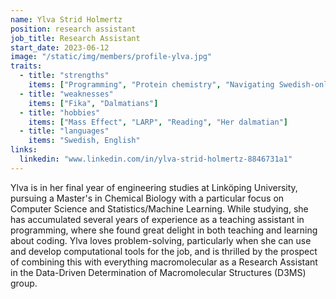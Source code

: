 ```yaml
---
name: Ylva Strid Holmertz
position: research assistant
job_title: Research Assistant
start_date: 2023-06-12
image: "/static/img/members/profile-ylva.jpg"
traits:
  - title: "strengths"
    items: ["Programming", "Protein chemistry", "Navigating Swedish-only call menus"]
  - title: "weaknesses"
    items: ["Fika", "Dalmatians"]
  - title: "hobbies"
    items: ["Mass Effect", "LARP", "Reading", "Her dalmatian"]
  - title: "languages"
    items: "Swedish, English"
links:
  linkedin: "www.linkedin.com/in/ylva-strid-holmertz-8846731a1"
---
```


Ylva is in her final year of engineering studies at Linköping University, pursuing a Master's in Chemical Biology with a particular focus on Computer Science and Statistics/Machine Learning. While studying, she has accumulated several years of experience as a teaching assistant in programming, where she found great delight in both teaching and learning about coding. Ylva loves problem-solving, particularly when she can use and develop computational tools for the job, and is thrilled by the prospect of combining this with everything macromolecular as a Research Assistant in the Data-Driven Determination of Macromolecular Structures (D3MS) group.